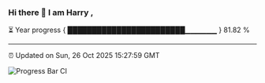 ### Hi there 👋 I am Harry , 

⏳ Year progress { ████████████████████████▁▁▁▁▁▁ } 81.82 %

---

⏰ Updated on Sun, 26 Oct 2025 15:27:59 GMT

![Progress Bar CI](https://github.com/duykhang68/duykhang68/workflows/Progress%20Bar%20CI/badge.svg)
